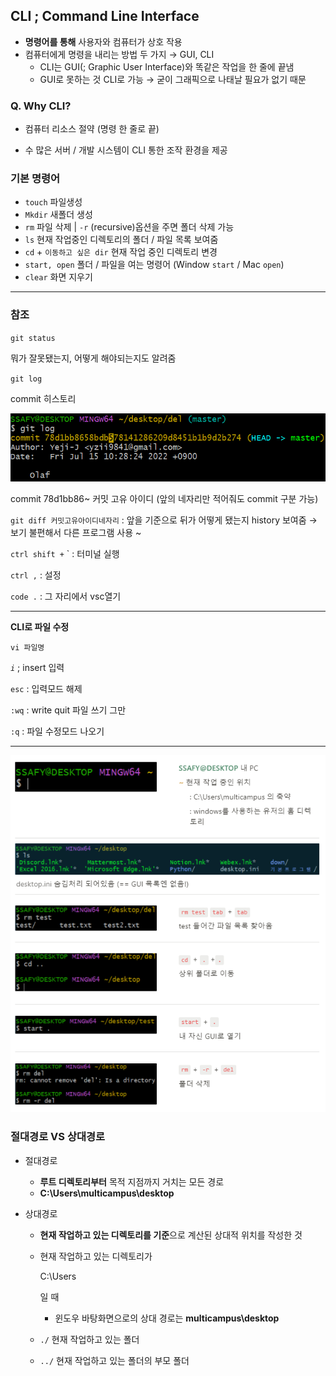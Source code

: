 ## CLI ; Command Line Interface

- **명령어를 통해** 사용자와 컴퓨터가 상호 작용
- 컴퓨터에게 명령을 내리는 방법 두 가지 → GUI, CLI
  - CLI는 GUI(; Graphic User Interface)와 똑같은 작업을 한 줄에 끝냄
  - GUI로 못하는 것 CLI로 가능 → 굳이 그래픽으로 나태날 필요가 없기 때문

### Q. Why CLI?

- 컴퓨터 리소스 절약 (명령 한 줄로 끝)

- 수 많은 서버 / 개발 시스템이 CLI 통한 조작 환경을 제공

### 기본 명령어

- `touch` 파일생성
- `Mkdir` 새폴더 생성
- `rm` 파일 삭제 | `-r` (recursive)옵션을 주면 폴더 삭제 가능
- `ls` 현재 작업중인 디렉토리의 폴더 / 파일 목록 보여줌
- `cd` + `이동하고 싶은 dir` 현재 작업 중인 디렉토리 변경
- `start, open` 폴더 / 파일을 여는 명령어 (Window `start` / Mac `open`)
- `clear` 화면 지우기

---

### 참조

`git status`

뭐가 잘못됐는지, 어떻게 해야되는지도 알려줌

`git log`

commit 히스토리

![Untitled](CLI.assets/Untitled-16578586579955.png)

commit 78d1bb86~ 커밋 고유 아이디 (앞의 네자리만 적어줘도 commit 구분 가능)

`git diff 커밋고유아이디네자리` : 앞을 기준으로 뒤가 어떻게 됐는지 history 보여줌 → 보기 불편해서 다른 프로그램 사용 ~

`ctrl shift +` ` : 터미널 실행

`ctrl ,` : 설정

`code .` : 그 자리에서 vsc열기

---

**CLI로 파일 수정**

`vi 파일명`

_`i`_ ; insert 입력

`esc` : 입력모드 해제

`:wq` : write quit 파일 쓰기 그만

`:q` : 파일 수정모드 나오기

---

![image-20220715133050387](CLI.assets/image-20220715133050387.png)

### 절대경로 VS 상대경로

- 절대경로

  - **루트 디렉토리부터** 목적 지점까지 거치는 모든 경로
  - **C:\Users\multicampus\desktop**

- 상대경로

  - **현재 작업하고 있는 디렉토리를 기준**으로 계산된 상대적 위치를 작성한 것

  - 현재 작업하고 있는 디렉토리가

    C:\Users

    일 때

    - 윈도우 바탕화면으로의 상대 경로는 **multicampus\desktop**

  - `./` 현재 작업하고 있는 폴더

  - `../` 현재 작업하고 있는 폴더의 부모 폴더
